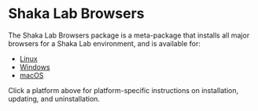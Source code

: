 # Shaka Lab Browsers

The Shaka Lab Browsers package is a meta-package that installs all major
browsers for a Shaka Lab environment, and is available for:

 - [Linux](linux/README.md#readme)
 - [Windows](windows/README.md#readme)
 - [macOS](macos/README.md#readme)

Click a platform above for platform-specific instructions on installation,
updating, and uninstallation.
